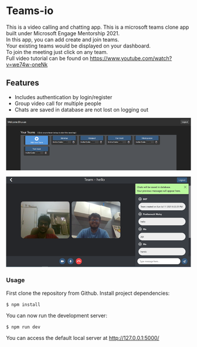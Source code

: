 # Teams-io
This is a video calling and chatting app.
This is a microsoft teams clone app built under Microsoft Engage Mentorship 2021. \
In this app, you can add create and join teams. \
Your existing teams would be displayed on your dashboard. \
To join the meeting just click on any team. \
Full video tutorial can be found on https://www.youtube.com/watch?v=we74w-oneNk

## Features
* Includes authentication by login/register
* Group video call for multiple people
* Chats are saved in database are not lost on logging out


![The dashboard showing your existing teams](readme_asset/dashboard-cut.png)

![The meeting area showing video calling of 2 persons](readme_asset/video-call.png)


### Usage
First clone the repository from Github.
Install project dependencies:
    
    $ npm install
  
You can now run the development server:

    $ npm run dev
    
You can access the default local server at http://127.0.0.1:5000/